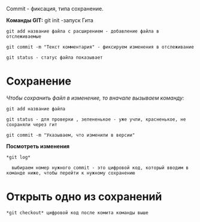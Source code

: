 Commit - фиксация, типа сохранение.

**Команды GIT:**
    git init -запуск Гита

    git add название файла с расширением - добавление файла в отслеживаемые

    git commit -m "Текст комментария" - фиксируем изменения в отслеживание

    git status - статус файла показывает

# Сохранение
*Чтобы сохранить файл в изменение, то вначале вызываем команду:*

    git add название файла

    git status - для проверки , зелененькое - уже учли, красненькое, не сохраняли через гит

    git commit -m "Указываем, что изменили в версии"


**Посмотреть изменения**

    *git log*

      выбираем номер нужного commit - это цифровой код, который вводим в команде ниже, чтобы перейти к нужному сохранению

# Открыть одно из сохранений
    *git checkout* цифровой код после комита команды выше            

